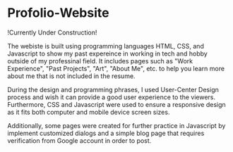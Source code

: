 # Profolio-Website

!Currently Under Construction!

The webiste is built using programming languages HTML, CSS, and Javascript to show my past expereince in working in tech and hobby outside of my professinal field.
It includes pages such as "Work Experience", "Past Projects", "Art", "About Me", etc. to help you learn more about me that is not included in the resume.

During the design and programming phrases, I used User-Center Design process and wish it can provide a good user experience to the viewers. Furthermore, CSS and Javascript were used to ensure a responsive design as it fits both computer and mobile device screen sizes. 

Additionally, some pages were created for further practice in Javascript by implement customized dialogs and a simple blog page that requires verification from Google account in order to post. 
